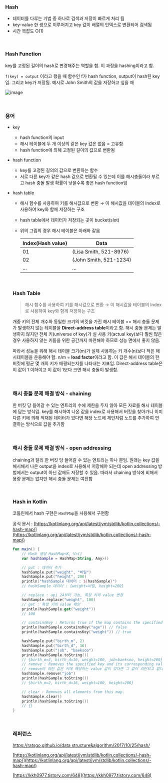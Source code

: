 
### Hash

- 데이터를 다루는 기법 중 하나로 검색과 저장이 빠르게 처리 됨
- key-value 한 쌍으로 이루어지고 key 값이 배열의 인덱스로 변환되어 검색됨
- 시간 복잡도 O(1)

<br/>

### Hash Function

key를 고정된 길이의 hash로 변경해주는 역할을 함. 이 과정을 hashing이라고 함. 

`f(key) = output` 이라고 했을 때 함수인 f가 hash function, output이 hash된 key임. 그리고 key가 저장됨. 예시로 John Smith의 값을 저장하고 싶을 때 

![image](https://user-images.githubusercontent.com/100047095/230868258-782dc4eb-3034-4871-b37e-e2ddba6a95d9.png)

<br/>

### 용어

- key
    - hash function의 input
    - 해시 테이블에 두 개 이상의 같은 key 값은 없음 = 고유함
    - hash function에 의해 고정된 길이의 값으로 변환됨
- hash function
    - key를 고정된 길의의 값으로 변환하는 함수
    - 서로 다른 key가 같은 hash 값으로 변환될 수 있는데 이를 해시충돌이라 부르고 hash 충돌 발생 확률이 낮을수록 좋은 hash function임
- hash table
    - 해시 함수를 사용하여 키를 해시값으로 변환 → 이 해시값을 테이블의 Index로 사용하여 key와 함께 저장하는 구조
    - hash table에서 데이터가 저장되는 곳이 bucket(slot)
    - 위의 그림의 경우 해시 테이블은 아래와 같음
        
        
        | Index(Hash value) | Data |
        | --- | --- |
        | 01 | (Lisa Smith, 521-8976) |
        | 02 | (John Smith, 521-1234) |
        | … | … |
    
    <br/>
    
    ### Hash Table
    
    > 해시 함수를 사용하여 키를 해시값으로 변환 → 이 해시값을 테이블의 Index로 사용하여 key와 함께 저장하는 구조
    > 
    
    개중 키의 전체 개수와 동일한 크기의 버킷을 가진 해시 테이블 == 해시 충돌 문제가 발생하지 않는 테이블을 **Direct-address table**이라고 함. 해시 충돌 문제는 발생하지 않지만 전체 키(universe of key)가 실 사용 키(actual key)보다 훨씬 많은 경우 사용하지 않는 키들을 위한 공간까지 마련해야 하므로 성능 면에서 좋지 않음. 
    
    따라서 성능을 위해 해시 테이블 크기(m)가 실제 사용하는 키 개수(n)보다 작은 해시테이블을 운용해야 함. n/m = **load factor**이라고 함. 이 값은 해시 테이블의 한 버킷에 평균 몇 개의 키가 매핑되는지를 나타내는 지표임. Direct-address table은 이 값이 1 이하이고 이 값이 1보다 크면 해시 충돌이 발생함. 
    
    <br/>
    
    ### 해시 충돌 문제 해결 방식 - chaining
    
    한 버킷 당 들어갈 수 있는 엔트리의 수에 제한을 두지 않아 모든 자료를 해시 테이블에 담는 방식임. key를 해시하여 나온 값을 index로 사용해서 버킷을 찾아가니 이미 다른 키에 의해 적재된 데이터가 있다면 해당 노드에 체인처럼 노드를 추가하여 연결하는 방식으로 값을 추가함 
    
    <br/>
    
    ### 해시 충돌 문제 해결 방식 - ****open addressing****
    
    chaining과 달리 한 버킷 당 들어갈 수 있는 엔트리는 하나 뿐임. 원래는 key 값을 해시해서 나온 output을 index로 사용해서 저장해야 되는데 open addressing 방법에서는 output이 아닌 값에도 저장할 수 있음. 따라서 chaining 방식에 비해서 용량 문제는 없지만 해시 충돌 문제는 여전함 
    
    <br/>
    
    ### Hash in Kotlin
    
    코틀린에서 hash 구현은 `HashMap`을 사용해서 구현함 
    
    공식 문서 : [https://kotlinlang.org/api/latest/jvm/stdlib/kotlin.collections/-hash-map/](https://kotlinlang.org/api/latest/jvm/stdlib/kotlin.collections/-hash-map/)
    
    ```kotlin
    fun main() {
        // Hash 생성 HashMap<K, V>()
        var hashSample = HashMap<String, Any>()
    
        // put : 데이터 추가
        hashSample.put("weight", "비밀")
        hashSample.put("height", 200)
        println("hashSample 데이터 : ${hashSample}")
        // hashSample 데이터 : {weight=비밀, height=200}
    
        // replace : api 24부터 가능, 특정 키의 value 변경
        hashSample.replace("weight", 100)
        // get : 특정 키의 value 확인
        println(hashSample.get("weight"))
        // 100
    
        // containsKey : Returns true if the map contains the specified key.
        println(hashSample.containsKey("age")) // false
        println(hashSample.containsKey("weight")) // true
    
        hashSample.put("birth_m", 2)
        hashSample.put("birth_d", 16)
        hashSample.put("job", "baeksoo")
        println(hashSample.toString())
        // {birth_m=2, birth_d=16, weight=100, job=baeksoo, height=200}
        // remove : Removes the specified key and its corresponding value from this map.
        // remove의 리턴 값은 키에 해당하는 value 값이 있다면 그 값이 리턴되고 없다면 null
        hashSample.remove("job")
        println(hashSample.toString())
        // {birth_m=2, birth_d=16, weight=100, height=200}
    
        // clear : Removes all elements from this map.
        hashSample.clear()
        println(hashSample.toString())
        // {}
    }
    ```
    
    <br/>
    
    ### 레퍼런스
    
    [https://ratsgo.github.io/data structure&algorithm/2017/10/25/hash/](https://ratsgo.github.io/data%20structure&algorithm/2017/10/25/hash/)
    
    [https://kotlinlang.org/api/latest/jvm/stdlib/kotlin.collections/-hash-map/](https://kotlinlang.org/api/latest/jvm/stdlib/kotlin.collections/-hash-map/)
    
    [https://kkh0977.tistory.com/648](https://kkh0977.tistory.com/648)
